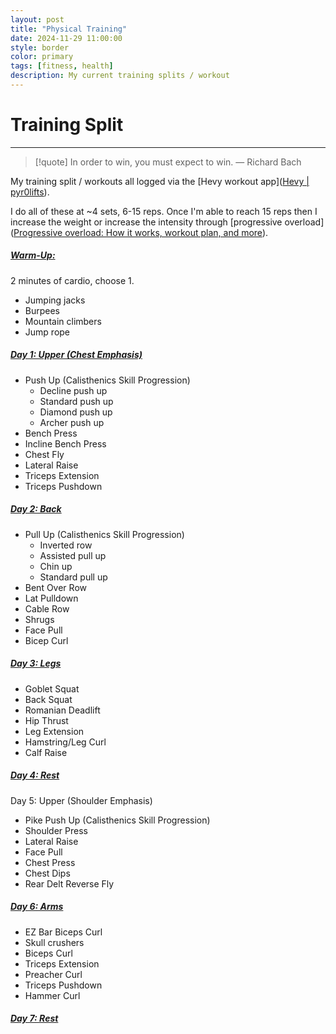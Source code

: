 ```yaml
---
layout: post
title: "Physical Training"
date: 2024-11-29 11:00:00
style: border
color: primary
tags: [fitness, health]
description: My current training splits / workout
---
```


# Training Split
---

> [!quote] In order to win, you must expect to win.
> — Richard Bach

My training split / workouts all logged via the [Hevy workout app]([Hevy | pyr0lifts](https://hevy.com/user/pyr0lifts)). 

I do all of these at ~4 sets, 6-15 reps. Once I'm able to reach 15 reps then I increase the weight or increase the intensity through [progressive overload]([Progressive overload: How it works, workout plan, and more](https://www.medicalnewstoday.com/articles/progressive-overload#workout-plan-examples)).

##### <u>Warm-Up:</u>
2 minutes of cardio, choose 1.
- Jumping jacks
- Burpees
- Mountain climbers
- Jump rope

##### <u>Day 1: Upper (Chest Emphasis)</u>
- Push Up (Calisthenics Skill Progression)
	- Decline push up
	- Standard push up
	- Diamond push up
	- Archer push up
- Bench Press
- Incline Bench Press
- Chest Fly
- Lateral Raise
- Triceps Extension
- Triceps Pushdown

##### <u>Day 2: Back</u>
- Pull Up (Calisthenics Skill Progression)
	- Inverted row
	- Assisted pull up
	- Chin up
	- Standard pull up
- Bent Over Row
- Lat Pulldown
- Cable Row
- Shrugs
- Face Pull
- Bicep Curl

##### <u>Day 3: Legs</u>
- Goblet Squat
- Back Squat
- Romanian Deadlift
- Hip Thrust
- Leg Extension
- Hamstring/Leg Curl
- Calf Raise

##### <u>Day 4: Rest</u>

Day 5: Upper (Shoulder Emphasis)
- Pike Push Up (Calisthenics Skill Progression)
- Shoulder Press
- Lateral Raise
- Face Pull
- Chest Press
- Chest Dips
- Rear Delt Reverse Fly

##### <u>Day 6: Arms</u>
- EZ Bar Biceps Curl
- Skull crushers
- Biceps Curl
- Triceps Extension
- Preacher Curl
- Triceps Pushdown
- Hammer Curl

##### <u>Day 7: Rest</u>
